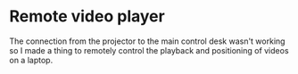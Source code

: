 # Remote video player

The connection from the projector to the main control desk wasn't working so I made a thing to remotely control the playback and positioning of videos on a laptop.
